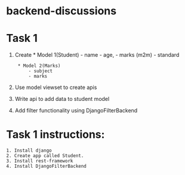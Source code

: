 # backend-discussions

# Task 1
1. Create 
        * Model 1(Student)
            - name
            - age,
            - marks (m2m)
            - standard

        * Model 2(Marks)
            - subject
            - marks
2. Use model viewset to create apis
3. Write api to add data to student model
4. Add filter functionality using DjangoFilterBackend


# Task 1 instructions:
    1. Install django
    2. Create app called Student.
    3. Install rest-framework
    4. Install DjangoFilterBackend
